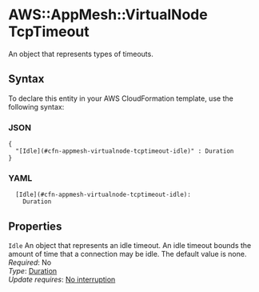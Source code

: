# AWS::AppMesh::VirtualNode TcpTimeout<a name="aws-properties-appmesh-virtualnode-tcptimeout"></a>

An object that represents types of timeouts\.

## Syntax<a name="aws-properties-appmesh-virtualnode-tcptimeout-syntax"></a>

To declare this entity in your AWS CloudFormation template, use the following syntax:

### JSON<a name="aws-properties-appmesh-virtualnode-tcptimeout-syntax.json"></a>

```
{
  "[Idle](#cfn-appmesh-virtualnode-tcptimeout-idle)" : Duration
}
```

### YAML<a name="aws-properties-appmesh-virtualnode-tcptimeout-syntax.yaml"></a>

```
  [Idle](#cfn-appmesh-virtualnode-tcptimeout-idle):
    Duration
```

## Properties<a name="aws-properties-appmesh-virtualnode-tcptimeout-properties"></a>

`Idle` <a name="cfn-appmesh-virtualnode-tcptimeout-idle"></a>
An object that represents an idle timeout\. An idle timeout bounds the amount of time that a connection may be idle\. The default value is none\.  
_Required_: No  
_Type_: [Duration](aws-properties-appmesh-virtualnode-duration.md)  
_Update requires_: [No interruption](https://docs.aws.amazon.com/AWSCloudFormation/latest/UserGuide/using-cfn-updating-stacks-update-behaviors.html#update-no-interrupt)
